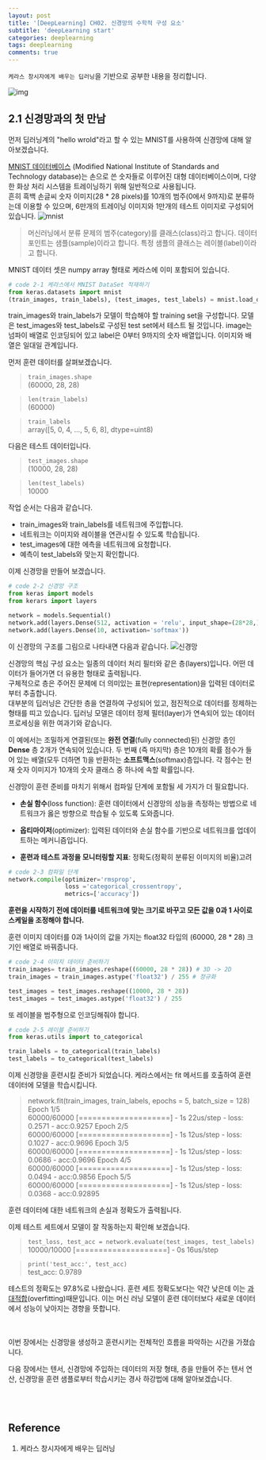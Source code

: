 ```yaml
---
layout: post
title: '[DeepLearning] CH02. 신경망의 수학적 구성 요소'
subtitle: 'deepLearning start'
categories: deeplearning
tags: deeplearning
comments: true
---
```

`케라스 창시자에게 배우는 딥러닝`을 기반으로 공부한 내용을 정리합니다.

![img](/assets/img/dlcourse/book.jpeg)

## 2.1 신경망과의 첫 만남
먼저 딥러닝계의 "hello wrold"라고 할 수 있는 MNIST를 사용하여 신경망에 대해 알아보겠습니다.

[MNIST 데이터베이스](https://ko.wikipedia.org/wiki/MNIST_%EB%8D%B0%EC%9D%B4%ED%84%B0%EB%B2%A0%EC%9D%B4%EC%8A%A4) (Modified National Institute of Standards and Technology database)는 손으로 쓴 숫자들로 이루어진 대형 데이터베이스이며, 다양한 화상 처리 시스템을 트레이닝하기 위해 일반적으로 사용됩니다.  <br>
흔히 흑백 손글씨 숫자 이미지(28 * 28 pixels)를 10개의 범주(0에서 9까지)로 분류하는데 이용할 수 있으며, 6만개의 트레이닝 이미지와 1만개의 테스트 이미지로 구성되어 있습니다.
![mnist](/assets/img/dlcourse/MnistExamples.png)

> 머신러닝에서 분류 문제의 범주(category)를 클래스(class)라고 합니다. 데이터 포인트는 샘플(sample)이라고 합니다. 특정 샘플의 클래스는 레이블(label)이라고 합니다.

MNIST 데이터 셋은 numpy array 형태로 케라스에 이미 포함되어 있습니다.

```python
# code 2-1 케라스에서 MNIST DataSet 적재하기
from keras.datasets import mnist
(train_images, train_labels), (test_images, test_labels) = mnist.load_data()
```

train_images와 train_labels가 모델이 학습해야 할 training set을 구성합니다. 모델은 test_images와 test_labels로 구성된 test set에서 테스트 될 것입니다. image는 넘파이 배열로 인코딩되어 있고 label은 0부터 9까지의 숫자 배열입니다. 이미지와 배열은 일대일 관계입니다.

먼저 훈련 데이터를 살펴보겠습니다.
> `train_images.shape` <br>
(60000, 28, 28)

> `len(train_labels)` <br>
(60000)

> `train_labels` <br>
array([5, 0, 4, ..., 5, 6, 8], dtype=uint8)

다음은 테스트 데이터입니다.

> `test_images.shape` <br>
(10000, 28, 28)

> `len(test_labels)` <br>
10000

작업 순서는 다음과 같습니다.
- train_images와 train_labels를 네트워크에 주입합니다.
- 네트워크는 이미지와 레이블을 연관시킬 수 있도록 학습됩니다.
- test_images에 대한 에측을 네트워크에 요청합니다.
- 예측이 test_labels와 맞는지 확인합니다.

이제 신경망을 만들어 보겠습니다.

```python
# code 2-2 신경망 구조
from keras import models
from kerars import layers

network = models.Sequential()
network.add(layers.Dense(512, activation = 'relu', input_shape=(28*28,)))
network.add(layers.Dense(10, activation='softmax'))
```
이 신경망의 구조를 그림으로 나타내면 다음과 같습니다.
![신경망](/assets/img/dlcourse/IMG_0124.jpg)


신경망의 핵심 구성 요소는 일종의 데이터 처리 필터와 같은 층(layers)입니다. 어떤 데이터가 들어가면 더 유용한 형태로 출력됩니다. <br>
구체적으로 층은 주어진 문제에 더 의미있는 표현(representation)을 입력된 데이터로부터 추출합니다. <br>
대부분의 딥러닝은 간단한 층을 연결하여 구성되어 있고, 점진적으로 데이터를 정제하는 형태를 띠고 있습니다. 딥러닝 모델은 데이터 정제 필터(layer)가 연속되어 있는 데이터 프로세싱을 위한 여과기와 같습니다.

이 예에서는 조밀하게 연결된(또는 **완전 연결**(fully connected)된) 신경망 층인 **Dense** 층 2개가 연속되어 있습니다. 두 번째 (즉 마지막) 층은 10개의 확률 점수가 들어 있는 배열(모두 더하면 1)을 반환하는 **소프트맥스**(softmax)층입니다. 각 점수는 현재 숫자 이미지가 10개의 숫자 클래스 중 하나에 속할 확률입니다.

신경망이 훈련 준비를 마치기 위해서 컴파일 단계에 포함될 세 가지가 더 필요합니다.
- **손실 함수**(loss function): 훈련 데이터에서 신경망의 성능을 측정하는 방법으로 네트워크가 옳은 방향으로 학습될 수 있도록 도와줍니다.

- **옵티마이저**(optimizer): 입력된 데이터와 손실 함수를 기반으로 네트워크를 업데이트하는 메커니즘입니다.

- **훈련과 테스트 과정을 모니터링할 지표**: 정확도(정확히 분류된 이미지의 비율)고려

```python
# code 2-3 컴파일 단계
network.compile(optimizer='rmsprop', 
                loss ='categorical_crossentropy',
                metrics=['accuracy'])
```

**훈련을 시작하기 전에 데이터를 네트워크에 맞는 크기로 바꾸고 모든 값을 0과 1 사이로 스케일을 조정해야 합니다.**

훈련 이미지 데이터를 0과 1사이의 값을 가지는 float32 타입의 (60000, 28 * 28) 크기인 배열로 바꿔줍니다.

```python
# code 2-4 이미지 데이터 준비하기
train_images= train_images.reshape((60000, 28 * 28)) # 3D -> 2D
train_images = train_images.astype('float32') / 255 # 정규화

test_images = test_images.reshape((10000, 28 * 28))
test_images = test_images.astype('float32') / 255
```
또 레이블을 범주형으로 인코딩해줘야 합니다.

```python
# code 2-5 레이블 준비하기
from keras.utils import to_categorical

train_labels = to_categorical(train_labels)
test_labels = to_categorical(test_labels)
```
이제 신경망을 훈련시킬 준비가 되었습니다. 케라스에서는 fit 메서드를 호출하여 훈련 데이터에 모델을 학습시킵니다.

> network.fit(train_images, train_labels, epochs = 5, batch_size = 128) <br>
Epoch 1/5 <br>
60000/60000 [====================] - 1s 22us/step - loss: 0.2571 - acc:0.9257
Epoch 2/5 <br>
60000/60000 [====================] - 1s 12us/step - loss: 0.1027 - acc:0.9696
Epoch 3/5 <br>
60000/60000 [====================] - 1s 12us/step - loss: 0.0686 - acc:0.9696
Epoch 4/5 <br>
60000/60000 [====================] - 1s 12us/step - loss: 0.0494 - acc:0.9856
Epoch 5/5 <br>
60000/60000 [====================] - 1s 12us/step - loss: 0.0368 - acc:0.92895

훈련 데이터에 대한 네트워크의 손실과 정확도가 출력됩니다.

이제 테스트 세트에서 모델이 잘 작동하는지 확인해 보겠습니다.

> `test_loss, test_acc = network.evaluate(test_images, test_labels) `<br>
10000/10000 [====================] - 0s 16us/step

> `print('test_acc:', test_acc)` <br>
test_acc: 0.9789

테스트의 정확도는 97.8%로 나왔습니다. 훈련 세트 정확도보다는 약간 낮은데 이는 [과대적합](https://ko.wikipedia.org/wiki/%EA%B3%BC%EC%A0%81%ED%95%A9)(overfitting)때문입니다. 이는 머신 러닝 모델이 훈련 데이터보다 새로운 데이터에서 성능이 낮아지는 경향을 뜻합니다.



<br><br>
이번 장에서는 신경망을 생성하고 훈련시키는 전체적인 흐름을 파악하는 시간을 가졌습니다.

다음 장에서는 텐서, 신경망에 주입하는 데이터의 저장 형태, 층을 만들어 주는 텐서 연산, 신경망을 훈련 샘플로부터 학습시키는 경사 하강법에 대해 알아보겠습니다.

<br><br>

## Reference
1. 케라스 창시자에게 배우는 딥러닝
